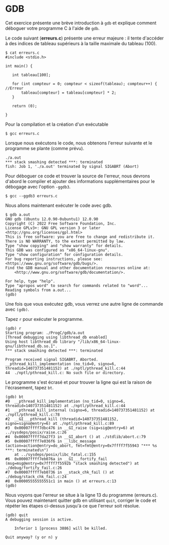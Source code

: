 # GDB 

Cet exercice présente une brève introduction à `gdb` et explique comment déboguer votre programme C à l'aide de `gdb`.

Le code suivant (**erreurs.c**) présente une erreur majeure : il tente d'accéder à des indices de tableau supérieurs à la taille maximale du tableau (100). 

```
$ cat erreurs.c 
#include <stdio.h>

int main() {

   int tableau[100];

   for (int compteur = 0; compteur < sizeof(tableau); compteur++) { //Erreur
       tableau[compteur] = tableau[compteur] * 2;
   }
   
   return (0);

}
```

Pour la compilation et la création d'un exécutable

```
$ gcc erreurs.c
```

Lorsque nous exécutons le code, nous obtenons l'erreur suivante et le programme se plante (comme prévu).

```
./a.out 
*** stack smashing detected ***: terminated
fish: Job 1, './a.out' terminated by signal SIGABRT (Abort)
```

Pour déboguer ce code et trouver la source de l'erreur, nous devrons d'abord le compiler et ajouter des informations supplémentaires pour le débogage avec l'option `-ggdb3`.

```
$ gcc --ggdb3 erreurs.c
```

Nous allons maintenant exécuter le code avec gdb.


```
$ gdb a.out
GNU gdb (Ubuntu 12.0.90-0ubuntu1) 12.0.90
Copyright (C) 2022 Free Software Foundation, Inc.
License GPLv3+: GNU GPL version 3 or later <http://gnu.org/licenses/gpl.html>
This is free software: you are free to change and redistribute it.
There is NO WARRANTY, to the extent permitted by law.
Type "show copying" and "show warranty" for details.
This GDB was configured as "x86_64-linux-gnu".
Type "show configuration" for configuration details.
For bug reporting instructions, please see:
<https://www.gnu.org/software/gdb/bugs/>.
Find the GDB manual and other documentation resources online at:
    <http://www.gnu.org/software/gdb/documentation/>.

For help, type "help".
Type "apropos word" to search for commands related to "word"...
Reading symbols from a.out...
(gdb)
```

Une fois que vous exécutez gdb, vous verrez une autre ligne de commande avec `(gdb)`.

Tapez `r` pour exécuter le programme.

```
(gdb) r
Starting program: ./ProgC/gdb/a.out 
[Thread debugging using libthread_db enabled]
Using host libthread_db library "/lib/x86_64-linux-gnu/libthread_db.so.1".
*** stack smashing detected ***: terminated

Program received signal SIGABRT, Aborted.
__pthread_kill_implementation (no_tid=0, signo=6, threadid=140737351481152) at ./nptl/pthread_kill.c:44
44	./nptl/pthread_kill.c: No such file or directory.
```

Le programme s'est écrasé et pour trouver la ligne qui est la raison de l'écrasement, tapez `bt`.


```
(gdb) bt
#0  __pthread_kill_implementation (no_tid=0, signo=6, threadid=140737351481152) at ./nptl/pthread_kill.c:44
#1  __pthread_kill_internal (signo=6, threadid=140737351481152) at ./nptl/pthread_kill.c:78
#2  __GI___pthread_kill (threadid=140737351481152, signo=signo@entry=6) at ./nptl/pthread_kill.c:89
#3  0x00007ffff7dbc476 in __GI_raise (sig=sig@entry=6) at ../sysdeps/posix/raise.c:26
#4  0x00007ffff7da27f3 in __GI_abort () at ./stdlib/abort.c:79
#5  0x00007ffff7e036f6 in __libc_message (action=action@entry=do_abort, fmt=fmt@entry=0x7ffff7f55943 "*** %s ***: terminated\n")
    at ../sysdeps/posix/libc_fatal.c:155
#6  0x00007ffff7eb076a in __GI___fortify_fail (msg=msg@entry=0x7ffff7f5592b "stack smashing detected") at ./debug/fortify_fail.c:26
#7  0x00007ffff7eb0736 in __stack_chk_fail () at ./debug/stack_chk_fail.c:24
#8  0x00005555555551c1 in main () at erreurs.c:13
(gdb) 

```

Nous voyons que l'erreur se situe à la ligne 13 du programme (erreurs.c). Vous pouvez maintenant quitter gdb en utilisant `quit`, corriger le code et répéter les étapes ci-dessus jusqu'à ce que l'erreur soit résolue.

```
(gdb) quit
A debugging session is active.

	Inferior 1 [process 3886] will be killed.

Quit anyway? (y or n) y
```




